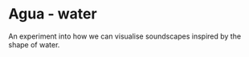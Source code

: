 # Agua - water

An experiment into how we can visualise soundscapes inspired by the shape of water.
